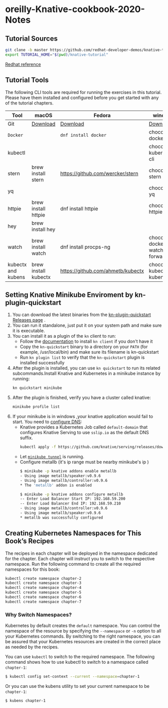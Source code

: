 # oreilly-Knative-cookbook-2020-Notes
## Tutorial Sources
```bash
git clone -b master https://github.com/redhat-developer-demos/knative-tutorial
export TUTORIAL_HOME="$(pwd)/knative-tutorial"
```

[Redhat reference](https://redhat-developer-demos.github.io/knative-tutorial/knative-tutorial/setup/setup.html#download-tutorial-sources)
## Tutorial Tools


The following CLI tools are required for running the exercises in this tutorial. Please have them installed and configured before you get started with any of the tutorial chapters.


|**Tool**|**macOS**|**Fedora**|**windows**
|--------------------|----------------------|-----------------------------------|------------------------------------|
| Git                | [Download](https://git-scm.com/download/mac)|[Download]( https://git-scm.com/download/win)|[Download](https://git-scm.com/download/linux)|
| `Docker`           |                      |  `dnf install docker`             |  choco install docker-cli          |
| kubectl            |                      |                                   |  choco install kubernetes-cli      |
| stern              | brew install stern   | https://github.com/wercker/stern  |  choco install stern               |
| yq                 |                      |                                   |  choco install yq                  |
| httpie             | brew install httpie  | dnf install httpie                |  choco install httpie              |
| hey                | brew install hey     |                                   |                                    |
| watch              | brew install watch   | dnf install procps-ng             |  choco install docker-watch-forwarder |
| kubectx and kubens | brew install kubectx | https://github.com/ahmetb/kubectx |  choco install kubectx    kubens        |

## Setting Knative Minikube Enviroment by kn-plugin-quickstart
1. You can download the latest binaries from the [kn-plugin-quickstart  Releases page](https://github.com/knative-sandbox/kn-plugin-quickstart/releases) .
2. You can run it standalone, just put it on your system path and make sure it is executable.
3. You can install it as a plugin of the ``kn`` client to run:
    * Follow the [documentation](https://github.com/knative/client/blob/main/docs/README.md#installing-kn) to install ``kn client`` if you don't have it
    * Copy the ``kn-quickstart`` binary to a directory on your ``PATH`` (for example, /usr/local/bin) and make sure its filename is kn-quickstart
    * Run ``kn plugin list`` to verify that the ``kn-quickstart`` plugin is installed successfully
4. After the plugin is installed, you can use ``kn quickstart`` to run its related subcommands.Install Knative and Kubernetes in a minikube instance by running:
    ```bash
    kn quickstart minikube
    ```
5. After the plugin is finished, verify you have a cluster called knative:
    ```bash
    minikube profile list
    ```
6. If your minikube is in windows ,your knative application would fail to start. You need to [configure DNS](https://knative.dev/docs/install/serving/install-serving-with-yaml/#configure-dns):
    * Knative provides a Kubernetes Job called ``default-domain`` that configures Knative Serving to use ``sslip.io`` as the default DNS suffix.
        ```bash
        kubectl apply -f https://github.com/knative/serving/releases/download/knative-v1.2.0/serving-default-domain.yaml
        ```
    * Let [``minikube tunnel``](https://minikube.sigs.k8s.io/docs/commands/tunnel/) is running.
    * Configure metallb (it's ip range must be nearby minikube's ip )
        ```bash
        $ minikube -p knative addons enable metallb
        - Using image metallb/speaker:v0.9.6
        - Using image metallb/controller:v0.9.6
        * The 'metallb' addon is enabled

        $ minikube -p knative addons configure metallb
        -- Enter Load Balancer Start IP: 192.168.59.200
        -- Enter Load Balancer End IP: 192.168.59.210
        - Using image metallb/controller:v0.9.6
        - Using image metallb/speaker:v0.9.6
        * metallb was successfully configured
        ```
## Creating Kubernetes Namespaces for This Book’s Recipes
The recipes in each chapter will be deployed in the namespace dedicated for the chapter. Each chapter will instruct you to switch to the respective namespace. Run the following command to create all the required namespaces for this book:
```bash
kubectl create namespace chapter-2
kubectl create namespace chapter-3
kubectl create namespace chapter-4
kubectl create namespace chapter-5
kubectl create namespace chapter-6
kubectl create namespace chapter-7
```
### Why Switch Namespaces?
Kubernetes by default creates the ``default`` namespace. You can control the namespace of the resource by specifying the ``--namespace`` or ``-n`` option to all your Kubernetes commands. By switching to the right namespace, you can be assured that your Kubernetes resources are created in the correct place as needed by the recipes.

You can use ``kubectl`` to switch to the required namespace. The following command shows how to use kubectl to switch to a namespace called ``chapter-1``:
```bash
$ kubectl config set-context --current --namespace=chapter-1
```
Or you can use the kubens utility to set your current namespace to be ``chapter-1``:
```bash
$ kubens chapter-1
```